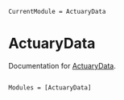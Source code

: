 ```@meta
CurrentModule = ActuaryData
```

# ActuaryData

Documentation for [ActuaryData](https://github.com/j-h-stevens/ActuaryData.jl).

```@index
```

```@autodocs
Modules = [ActuaryData]
```
